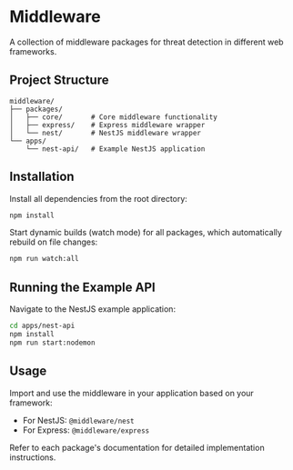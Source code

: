 # Middleware

A collection of middleware packages for threat detection in different web frameworks.

## Project Structure

```
middleware/
├── packages/
│   ├── core/       # Core middleware functionality
│   ├── express/    # Express middleware wrapper
│   └── nest/       # NestJS middleware wrapper
└── apps/
    └── nest-api/   # Example NestJS application
```

## Installation

Install all dependencies from the root directory:

```bash
npm install
```

Start dynamic builds (watch mode) for all packages, which automatically rebuild on file changes:

```bash
npm run watch:all
```

## Running the Example API

Navigate to the NestJS example application:

```bash
cd apps/nest-api
npm install
npm run start:nodemon
```

## Usage

Import and use the middleware in your application based on your framework:

- For NestJS: `@middleware/nest`
- For Express: `@middleware/express`

Refer to each package's documentation for detailed implementation instructions.

